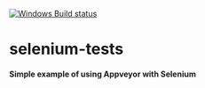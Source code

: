 [![Windows Build status](https://ci.appveyor.com/api/projects/status/github/elv1s42/selenium-tests?branch=master&svg=true)](https://ci.appveyor.com/project/elv1s42/selenium-tests/branch/master)

# selenium-tests

#### Simple example of using Appveyor with Selenium
